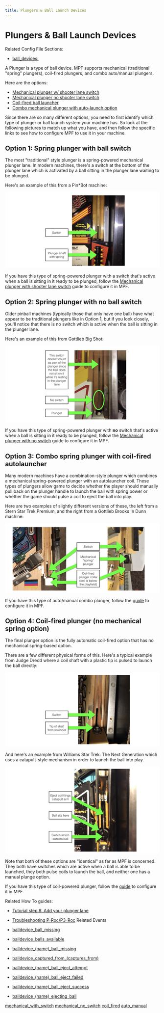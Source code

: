 ```yaml
---
title: Plungers & Ball Launch Devices
---
```


# Plungers & Ball Launch Devices


Related Config File Sections:

* [ball_devices:](../../config/ball_devices.md)

A Plunger is a type of ball device. MPF supports mechanical (traditional
"spring" plungers), coil-fired plungers, and combo auto/manual
plungers.

Here are the options:

* [Mechanical plunger w/ shooter lane switch](mechanical_with_switch.md)
* [Mechanical plunger no shooter lane switch](mechanical_no_switch.md)
* [Coil-fired ball launcher](coil_fired.md)
* [Combo mechanical plunger with auto-launch option](auto_manual.md)

Since there are so many different options, you need to first identify
which type of plunger or ball launch system your machine has. So look at
the following pictures to match up what you have, and then follow the
specific links to see how to configure MPF to use it in your machine.

## Option 1: Spring plunger with ball switch

The most "traditional" style plunger is a spring-powered mechanical
plunger lane. In modern machines, there's a switch at the bottom of the
plunger lane which is activated by a ball sitting in the plunger lane
waiting to be plunged.

Here's an example of this from a Pin\*Bot machine:

![image](/mechs/images/plunger_with_switch.jpg)

If you have this type of spring-powered plunger with a switch that's
active when a ball is sitting in it ready to be plunged, follow the
[Mechanical plunger with shooter lane switch](mechanical_with_switch.md) guide to
configure it in MPF.

## Option 2: Spring plunger with no ball switch

Older pinball machines (typically those that only have one ball) have
what appear to be traditional plungers like in Option 1, but if you look
closely, you'll notice that there is no switch which is active when the
ball is sitting in the plunger lane.

Here's an example of this from Gottlieb Big Shot:

![image](/mechs/images/plunger_no_switch.jpg)

If you have this type of spring-powered plunger with **no** switch
that's active when a ball is sitting in it ready to be plunged, follow
the [Mechanical plunger with no switch](mechanical_no_switch.md) guide to
configure it in MPF.

## Option 3: Combo spring plunger with coil-fired autolauncher

Many modern machines have a combination-style plunger which combines a
mechanical spring-powered plunger with an autolauncher coil. These types
of plungers allow game to decide whether the player should manually pull
back on the plunger handle to launch the ball with spring power or
whether the game should pulse a coil to eject the ball into play.

Here are two examples of slightly different versions of these, the left
from a Stern Star Trek Premium, and the right from a Gottlieb Brooks 'n
Dunn machine:

![image](/mechs/images/auto_manual_plunger.jpg)

If you have this type of auto/manual combo plunger, follow the
[guide](auto_manual.md) to configure it in
MPF.

## Option 4: Coil-fired plunger (no mechanical spring option)

The final plunger option is the fully automatic coil-fired option that
has no mechanical spring-based option.

There are a few different physical forms of this. Here's a typical
example from Judge Dredd where a coil shaft with a plastic tip is pulsed
to launch the ball directly:

![image](/mechs/images/coil_fired_plunger.jpg)

And here's an example from Williams Star Trek: The Next Generation
which uses a catapult-style mechanism in order to launch the ball into
play.

![image](/mechs/images/catapult_plunger.jpg)

Note that both of these options are "identical" as far as MPF is
concerned. They both have switches which are active when a ball is able
to be launched, they both pulse coils to launch the ball, and neither
one has a manual plunge option.

If you have this type of coil-powered plunger, follow the
[guide](coil_fired.md) to configure it in MPF.

Related How To guides:

* [Tutorial step 8: Add your plunger lane](../../tutorial/8_plunger.md)
* [Troubleshooting P-Roc/P3-Roc](../ball_devices/troubleshooting.md)
Related Events

* [balldevice_ball_missing](../../events/balldevice_ball_missing.md)
* [balldevice_balls_available](../../events/balldevice_balls_available.md)
* [balldevice_(name)_ball_missing](../../events/balldevice_ball_device_ball_missing.md)
* [balldevice_captured_from_(captures_from)](../../events/balldevice_captured_from_captures_from.md)
* [balldevice_(name)_ball_eject_attempt](../../events/balldevice_ball_device_ball_eject_attempt.md)
* [balldevice_(name)_ball_eject_failed](../../events/balldevice_ball_device_ball_eject_failed.md)
* [balldevice_(name)_ball_eject_success](../../events/balldevice_ball_device_ball_eject_success.md)
* [balldevice_(name)_ejecting_ball](../../events/balldevice_ball_device_ejecting_ball.md)

[mechanical_with_switch](mechanical_with_switch.md)
[mechanical_no_switch](mechanical_no_switch.md)
[coil_fired](coil_fired.md)
[auto_manual](auto_manual.md)
